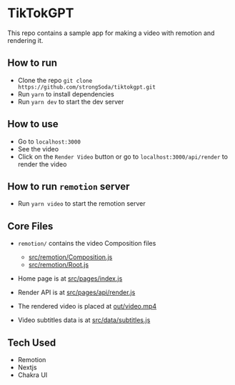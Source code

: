 # TikTokGPT

This repo contains a sample app for making a video with remotion and rendering it.

## How to run

- Clone the repo `git clone https://github.com/strongSoda/tiktokgpt.git`
- Run `yarn` to install dependencies
- Run `yarn dev` to start the dev server

## How to use

- Go to `localhost:3000`
- See the video
- Click on the `Render Video` button or go to `localhost:3000/api/render` to render the video

## How to run `remotion` server

- Run `yarn video` to start the remotion server

## Core Files

- `remotion/` contains the video Composition files 
    - [src/remotion/Composition.js](src/remotion/Composition.js)
    - [src/remotion/Root.js](src/remotion/Root.js)

- Home page is at [src/pages/index.js](src/pages/index.js)
- Render API is at [src/pages/api/render.js](src/pages/api/render.js)
- The rendered video is placed at [out/video.mp4](out/video.mp4)
- Video subtitles data is at [src/data/subtitles.js](src/data/subtitles.js)


## Tech Used

- Remotion
- Nextjs
- Chakra UI

